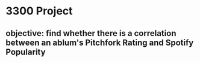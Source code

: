 # 3300 Project
## objective: find whether there is a correlation between an ablum's Pitchfork Rating and Spotify Popularity

